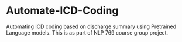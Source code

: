 # Automate-ICD-Coding
Automating ICD coding based on discharge summary using Pretrained Language models. This is as part of NLP 769 course group project. 
